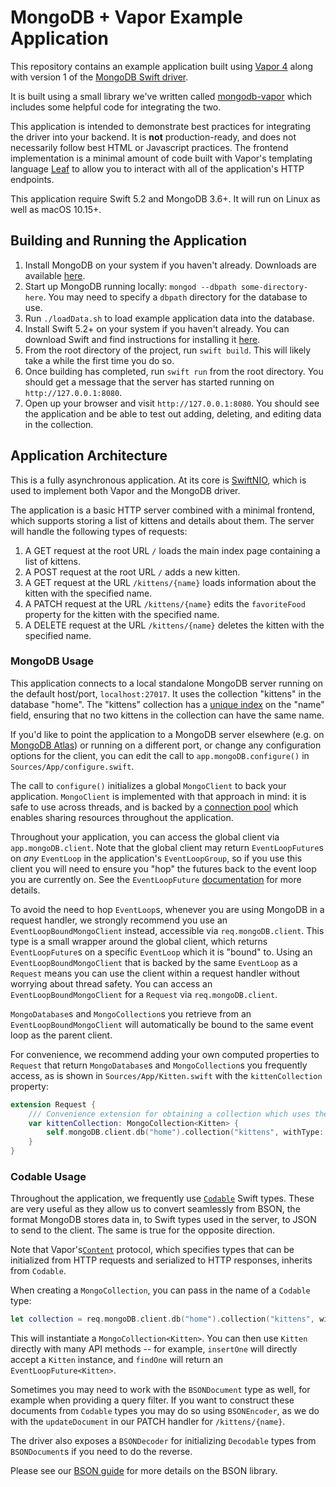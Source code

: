 # MongoDB + Vapor Example Application

This repository contains an example application built using [Vapor 4](vapor.codes) along with version 1 of the [MongoDB Swift driver](https://github.com/mongodb/mongo-swift-driver).

It is built using a small library we've written called [mongodb-vapor](https://github.com/mongodb/mongodb-vapor) which includes some helpful code for integrating the two.

This application is intended to demonstrate best practices for integrating the driver into your backend. It is **not** production-ready, and does not necessarily follow best HTML or Javascript practices. The frontend implementation is a minimal amount of code built with Vapor's templating language [Leaf](https://github.com/vapor/leaf) to allow you to interact with all of the application's HTTP endpoints.

This application require Swift 5.2 and MongoDB 3.6+. It will run on Linux as well as macOS 10.15+.

## Building and Running the Application
1. Install MongoDB on your system if you haven't already. Downloads are available [here](https://www.mongodb.com/download-center/community).
1. Start up MongoDB running locally: `mongod --dbpath some-directory-here`. You may need to specify a `dbpath` directory for the database to use.
1. Run `./loadData.sh` to load example application data into the database.
1. Install Swift 5.2+ on your system if you haven't already. You can download Swift and find instructions for installing it [here](https://swift.org/download/).
1. From the root directory of the project, run `swift build`. This will likely take a while the first time you do so.
1. Once building has completed, run `swift run` from the root directory. You should get a message that the server has started running on `http://127.0.0.1:8080`.
1. Open up your browser and visit `http://127.0.0.1:8080`. You should see the application and be able to test out adding, deleting, and editing data in the collection.

## Application Architecture

This is a fully asynchronous application. At its core is [SwiftNIO](https://github.com/apple/swift-nio), which is used to implement both Vapor and the MongoDB driver.

The application is a basic HTTP server combined with a minimal frontend, which supports storing a list of kittens and details about them. The server will handle the following types of requests:
1. A GET request at the root URL `/` loads the main index page containing a list of kittens.
1. A POST request at the root URL `/` adds a new kitten.
1. A GET request at the URL `/kittens/{name}` loads information about the kitten with the specified name.
1. A PATCH request at the URL `/kittens/{name}` edits the `favoriteFood` property for the kitten with the specified name.
1. A DELETE request  at the URL `/kittens/{name}` deletes the kitten with the specified name.

### MongoDB Usage
This application connects to a local standalone MongoDB server running on the default host/port, `localhost:27017`. It uses the collection "kittens" in the database "home". The "kittens" collection has a [unique index](https://docs.mongodb.com/manual/core/index-unique/) on the "name" field, ensuring that no two kittens in the collection can have the same name.

If you'd like to point the application to a MongoDB server elsewhere (e.g. on [MongoDB Atlas](https://www.mongodb.com/cloud/atlas)) or running on a different port, or change any configuration options for the client, you can edit the call to `app.mongoDB.configure()` in `Sources/App/configure.swift`.

The call to `configure()` initializes a global `MongoClient` to back your application. `MongoClient` is implemented with that approach in mind: it is safe to use across threads, and is backed by a [connection pool](https://en.wikipedia.org/wiki/Connection_pool) which enables sharing resources throughout the application.

Throughout your application, you can access the global client via `app.mongoDB.client`. Note that the global client may return `EventLoopFuture`s on *any* `EventLoop` in the application's `EventLoopGroup`, so if you use this client you will need to ensure you "hop" the futures back to the event loop you are currently on. See the `EventLoopFuture` [documentation](https://apple.github.io/swift-nio/docs/current/NIO/Classes/EventLoopFuture.html) for more details.

To avoid the need to hop `EventLoop`s, whenever you are using MongoDB in a request handler, we strongly recommend you use an `EventLoopBoundMongoClient` instead, accessible via `req.mongoDB.client`. This type is a small wrapper around the global client, which returns `EventLoopFuture`s on a specific `EventLoop` which it is "bound" to. Using an `EventLoopBoundMongoClient` that is backed by the same `EventLoop` as a `Request` means you can use the client within a request handler without worrying about thread safety. You can access an `EventLoopBoundMongoClient` for a `Request` via `req.mongoDB.client`.

`MongoDatabase`s and `MongoCollection`s you retrieve from an `EventLoopBoundMongoClient` will automatically be bound to the same event loop as the parent client.

For convenience, we recommend adding your own computed properties to `Request` that return `MongoDatabase`s and `MongoCollection`s you frequently access, as is shown in `Sources/App/Kitten.swift` 
with the `kittenCollection` property:
```swift
extension Request {
    /// Convenience extension for obtaining a collection which uses the same event loop as a request.
    var kittenCollection: MongoCollection<Kitten> {
        self.mongoDB.client.db("home").collection("kittens", withType: Kitten.self)
    }
}
```
### Codable Usage
Throughout the application, we frequently use [`Codable`](https://developer.apple.com/documentation/swift/codable) Swift types. These are very useful as they allow us to convert seamlessly from BSON, the format MongoDB stores data in, to Swift types used in the server, to JSON to send to the client. The same is true for the opposite direction.

Note that Vapor's[`Content`](https://api.vapor.codes/vapor/master/Vapor/Protocols/Content.html) protocol, which specifies types that can be initialized from HTTP requests and serialized to HTTP responses, inherits from `Codable`.

When creating a `MongoCollection`, you can pass in the name of a `Codable` type:
```swift
let collection = req.mongoDB.client.db("home").collection("kittens", withType: Kitten.self)
```

This will instantiate a `MongoCollection<Kitten>`. You can then use `Kitten` directly with many API methods -- for example, `insertOne` will directly accept a `Kitten` instance, and `findOne` will return an `EventLoopFuture<Kitten>`.

Sometimes you may need to work with the `BSONDocument` type as well, for example when providing a query filter. If you want to construct these documents from `Codable` types you may do so using `BSONEncoder`, as we do with the `updateDocument` in our PATCH handler for `/kittens/{name}`.

The driver also exposes a `BSONDecoder` for initializing `Decodable` types from `BSONDocument`s if you need to do the reverse.

Please see our [BSON guide](https://mongodb.github.io/mongo-swift-driver/MongoSwift/bson.html) for more details on the BSON library.
